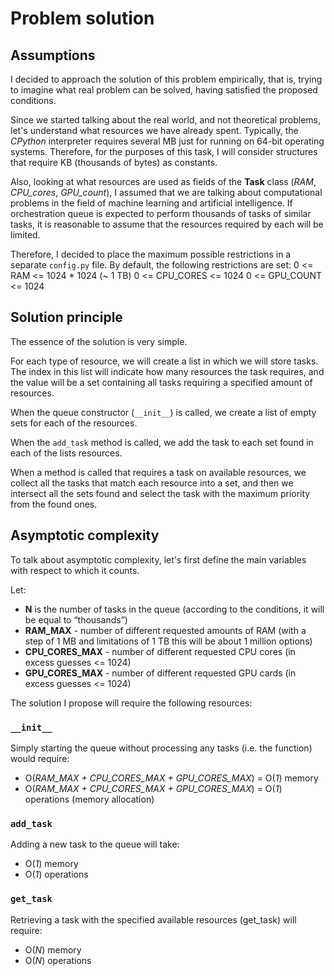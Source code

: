 # Problem solution

## Assumptions

I decided to approach the solution of this problem empirically, that is, trying to imagine what real problem can be
solved, having satisfied the proposed conditions.

Since we started talking about the real world, and not theoretical problems, let's understand what resources we have
already spent. Typically, the _CPython_ interpreter requires several MB just for running on 64-bit operating systems.
Therefore, for the purposes of this task, I will consider structures that require KB (thousands of bytes) as constants.

Also, looking at what resources are used as fields of the **Task** class (_RAM_, _CPU_cores_, _GPU_count_), I assumed
that we are talking about computational problems in the field of machine learning and artificial intelligence. If
orchestration queue is expected to perform thousands of tasks of similar tasks, it is reasonable to assume that
the resources required by each will be limited.

Therefore, I decided to place the maximum possible restrictions in a separate `config.py` file.
By default, the following restrictions are set:
     0 <=    RAM    <= 1024 * 1024 (~ 1 TB)
     0 <= CPU_CORES <= 1024
     0 <= GPU_COUNT <= 1024

## Solution principle

The essence of the solution is very simple.

For each type of resource, we will create a list in which we will store tasks.
The index in this list will indicate how many resources the task requires, and the value will be a set containing all
tasks requiring a specified amount of resources.

When the queue constructor (`__init__`) is called, we create a list of empty sets for each of the resources.

When the `add_task` method is called, we add the task to each set found in each of the lists
resources.

When a method is called that requires a task on available resources, we collect all the tasks that match each resource
into a set, and then we intersect all the sets found and select the task with the maximum priority from the found ones.

## Asymptotic complexity

To talk about asymptotic complexity, let's first define the main variables with respect to which it counts.

Let:
 - **N** is the number of tasks in the queue (according to the conditions, it will be equal to “thousands”)
 - **RAM_MAX** - number of different requested amounts of RAM (with a step of 1 MB and limitations of 1 TB this will be
about 1 million options)
 - **CPU_CORES_MAX** - number of different requested CPU cores (in excess guesses <= 1024)
 - **GPU_CORES_MAX** - number of different requested GPU cards (in excess guesses <= 1024)

The solution I propose will require the following resources:

### `__init__`
Simply starting the queue without processing any tasks (i.e. the  function) would require:
 - O(_RAM_MAX + CPU_CORES_MAX + GPU_CORES_MAX_) = O(_1_) memory
 - O(_RAM_MAX + CPU_CORES_MAX + GPU_CORES_MAX_) = O(_1_) operations (memory allocation)

### `add_task`
Adding a new task to the queue will take:
 - O(_1_) memory
 - O(_1_) operations

### `get_task`
Retrieving a task with the specified available resources (get_task) will require:
 - O(_N_) memory
 - O(_N_) operations
